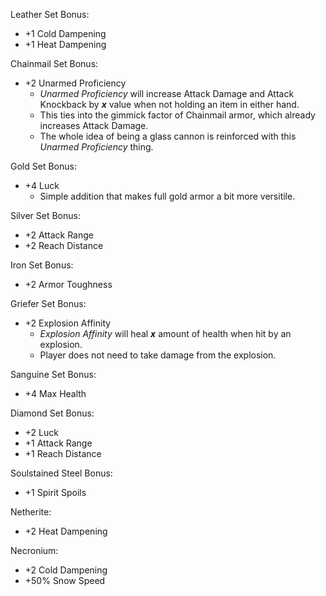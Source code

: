 Leather Set Bonus:
- +1 Cold Dampening
- +1 Heat Dampening

Chainmail Set Bonus:
- +2 Unarmed Proficiency
  - *Unarmed Proficiency* will increase Attack Damage and Attack Knockback by ***x*** value when not holding an item in either hand.
  - This ties into the gimmick factor of Chainmail armor, which already increases Attack Damage.
  - The whole idea of being a glass cannon is reinforced with this *Unarmed Proficiency* thing.

Gold Set Bonus:
- +4 Luck
  - Simple addition that makes full gold armor a bit more versitile.

Silver Set Bonus:
- +2 Attack Range
- +2 Reach Distance

Iron Set Bonus:
- +2 Armor Toughness

Griefer Set Bonus:
- +2 Explosion Affinity
  - *Explosion Affinity* will heal ***x*** amount of health when hit by an explosion.
  - Player does not need to take damage from the explosion.

Sanguine Set Bonus:
- +4 Max Health

Diamond Set Bonus:
- +2 Luck
- +1 Attack Range
- +1 Reach Distance

Soulstained Steel Bonus:
- +1 Spirit Spoils

Netherite:
- +2 Heat Dampening

Necronium:
- +2 Cold Dampening
- +50% Snow Speed
